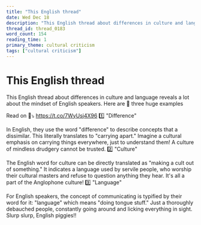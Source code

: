 ```yaml
---
title: "This English thread"
date: Wed Dec 18
description: "This English thread about differences in culture and language reveals a lot about the mindset of English speakers."
thread_id: thread_0183
word_count: 154
reading_time: 1
primary_theme: cultural criticism
tags: ["cultural criticism"]
---
```


# This English thread

This English thread about differences in culture and language reveals a lot about the mindset of English speakers. Here are 🎯 three huge examples

Read on 🧵⤵️ https://t.co/7WyUsj4X96 1️⃣ "Difference"

In English, they use the word "difference" to describe concepts that a dissimilar. This literally translates to "carrying apart." Imagine a cultural emphasis on carrying things everywhere, just to understand them! A culture of mindless drudgery cannot be trusted. 2️⃣ "Culture"

The English word for culture can be directly translated as "making a cult out of something." It indicates a language used by servile people, who worship their cultural masters and refuse to question anything they hear. It's all a part of the Anglophone culture! 3️⃣ "Language"

For English speakers, the concept of communicating is typified by their word for it: "language" which means "doing tongue stuff." Just a thoroughly debauched people, constantly going around and licking everything in sight. Slurp slurp, English piggies!!